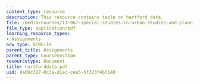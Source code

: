 ```yaml
---
content_type: resource
description: This resource contains table on hartford data.
file: /media/courses/11-967-special-studies-in-urban-studies-and-planning-economic-development-planning-skills-january-iap-2007/9a09c3270c3ad1accea55f323f463148_hartforddata.pdf
file_type: application/pdf
learning_resource_types:
- Assignments
ocw_type: OCWFile
parent_title: Assignments
parent_type: CourseSection
resourcetype: Document
title: hartforddata.pdf
uid: 9a09c327-0c3a-d1ac-cea5-5f323f463148
---
```

